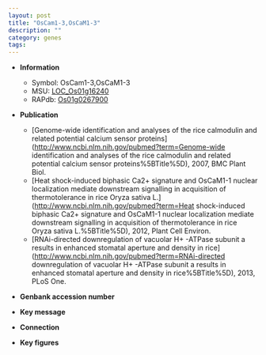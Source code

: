 ```yaml
---
layout: post
title: "OsCam1-3,OsCaM1-3"
description: ""
category: genes
tags: 
---
```


* **Information**  
    + Symbol: OsCam1-3,OsCaM1-3  
    + MSU: [LOC_Os01g16240](http://rice.plantbiology.msu.edu/cgi-bin/ORF_infopage.cgi?orf=LOC_Os01g16240)  
    + RAPdb: [Os01g0267900](http://rapdb.dna.affrc.go.jp/viewer/gbrowse_details/irgsp1?name=Os01g0267900)  

* **Publication**  
    + [Genome-wide identification and analyses of the rice calmodulin and related potential calcium sensor proteins](http://www.ncbi.nlm.nih.gov/pubmed?term=Genome-wide identification and analyses of the rice calmodulin and related potential calcium sensor proteins%5BTitle%5D), 2007, BMC Plant Biol.
    + [Heat shock-induced biphasic Ca2+ signature and OsCaM1-1 nuclear localization mediate downstream signalling in acquisition of thermotolerance in rice Oryza sativa L.](http://www.ncbi.nlm.nih.gov/pubmed?term=Heat shock-induced biphasic Ca2+ signature and OsCaM1-1 nuclear localization mediate downstream signalling in acquisition of thermotolerance in rice Oryza sativa L.%5BTitle%5D), 2012, Plant Cell Environ.
    + [RNAi-directed downregulation of vacuolar H+ -ATPase subunit a results in enhanced stomatal aperture and density in rice](http://www.ncbi.nlm.nih.gov/pubmed?term=RNAi-directed downregulation of vacuolar H+ -ATPase subunit a results in enhanced stomatal aperture and density in rice%5BTitle%5D), 2013, PLoS One.

* **Genbank accession number**  

* **Key message**  

* **Connection**  

* **Key figures**  


